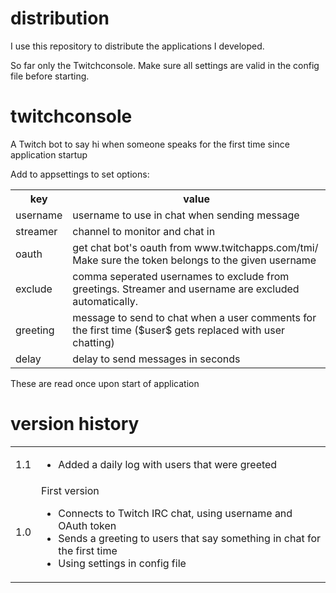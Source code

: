 # distribution

I use this repository to distribute the applications I developed.

So far only the Twitchconsole. Make sure all settings are valid in the config file before starting.

# twitchconsole

A Twitch bot to say hi when someone speaks for the first time since application startup


Add to appsettings to set options:

<table>
	<tr>
		<th>key</th>
		<th>value</th>
	</tr>
	<tr>
		<td>username</td>
		<td>username to use in chat when sending message</td>
	</tr>	
	<tr>
		<td>streamer</td>
		<td>channel to monitor and chat in</td>
	</tr>
	<tr>
		<td>oauth</td>
		<td>get chat bot's oauth from www.twitchapps.com/tmi/ Make sure the token belongs to the given username</td>
	</tr>
	<tr>
		<td>exclude</td>
		<td>comma seperated usernames to exclude from greetings. Streamer and username are excluded automatically.</td>
	</tr>
	<tr>
		<td>greeting</td>
		<td>message to send to chat when a user comments for the first time ($user$ gets replaced with user chatting)</td>
	</tr>
	<tr>
		<td>delay</td>
		<td>delay to send messages in seconds</td>
	</tr>
</table>

These are read once upon start of application

# version history

<table>
	<tr>
		<td>
			1.1
		</td>
		<td>
			<ul><li>Added a daily log with users that were greeted</li></ul>
		</td>
	</tr>
	<tr>
		<td>
			1.0
		</td>
		<td>
			First version
			<ul> 
				<li>Connects to Twitch IRC chat, using username and OAuth token</li>
				<li>Sends a greeting to users that say something in chat for the first time</li>
				<li>Using settings in config file</li>
			</ul>
		</td>
	</tr>
</table>
